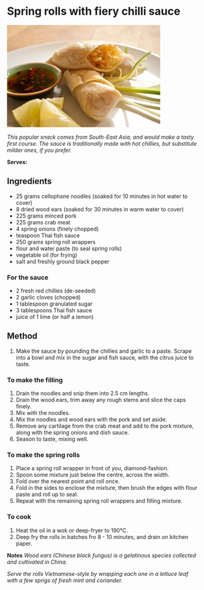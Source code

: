 # Spring rolls with fiery chilli sauce

![NaSpring rolls with fiery chilli sauceme](resources/springrolls.jpg)

*This popular snack comes from South-East Asia, and would make a tasty first course. The sauce is traditionally made with hot chillies, but substitute milder ones, if you prefer.*

**Serves:** 

## Ingredients
- 25 grams cellophane noodles (soaked for 10 minutes in hot water to cover)
- 8 dried wood ears (soaked for 30 minutes in warm water to cover)
- 225 grams minced pork
- 225 grams crab meat
- 4 spring onions (finely chopped)
- teaspoon Thai fish sauce
- 250 grams spring roll wrappers
- flour and water paste (to seal spring rolls)
- vegetable oil (for frying)
- salt and freshly ground black pepper

### For the sauce
- 2 fresh red chillies (de-seeded)
- 2 garlic  cloves (chopped)
- 1 tablespoon granulated sugar
- 3 tablespoons Thai fish sauce
- juice of 1 lime (or half a lemon)

## Method
1. Make the sauce by pounding the chillies and garlic to a paste.
Scrape into a bowl and mix in the sugar and fish sauce, with the citrus juice to taste.

### To make the filling
1. Drain the noodles and snip them into 2.5 cm lengths.
1. Drain the wood ears, trim away any rough stems and slice the caps finely.
1. Mix with the noodles.
1. Mix the noodles and wood ears with the pork and set aside.
1. Remove any cartilage from the crab meat and add to the pork mixture, along with the spring onions and dish sauce.
1. Season to taste, mixing well.

### To make the spring rolls
1. Place a spring roll wrapper in front of you, diamond-fashion.
1. Spoon some mixture just below the centre, across the width.
1. Fold over the nearest point and roll once.
1. Fold in the sides to enclose the mixture, then brush the edges with flour paste and roll up to seal.
1. Repeat with the remaining spring roll wrappers and filling mixture.

### To cook
1. Heat the oil in a wok or deep-fryer to 190°C.
1. Deep fry the rolls in batches fro 8 - 10 minutes, and drain on kitchen paper.

**Notes**
*Wood ears (Chinese black fungus) is a gelatinous species collected and cultivated in China.*

*Serve the rolls Vietnamese-style by wrapping each one in a lettuce leaf with a few sprigs of fresh mint and coriander.*